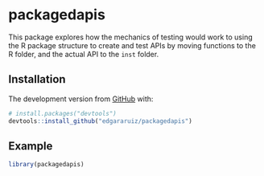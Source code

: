 
<!-- README.md is generated from README.Rmd. Please edit that file -->

# packagedapis

<!-- badges: start -->
<!-- badges: end -->

This package explores how the mechanics of testing would work to using
the R package structure to create and test APIs by moving functions to
the R folder, and the actual API to the `inst` folder.

## Installation

The development version from [GitHub](https://github.com/) with:

``` r
# install.packages("devtools")
devtools::install_github("edgararuiz/packagedapis")
```

## Example

``` r
library(packagedapis)
```
